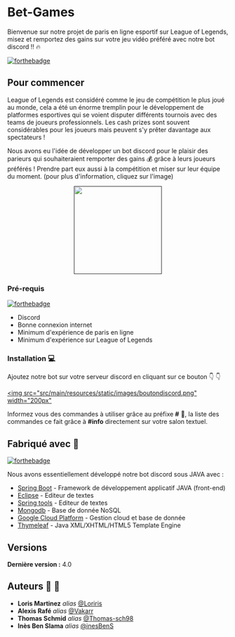 # Bet-Games

Bienvenue sur notre projet de paris en ligne esportif sur League of Legends, misez et remportez des gains sur votre jeu vidéo préféré avec notre bot discord :bangbang: :fire:

[![forthebadge](https://forthebadge.com/images/badges/uses-html.svg)](https://forthebadge.com)

## Pour commencer

League of Legends est considéré comme le jeu de compétition le plus joué au monde, cela a été un énorme tremplin pour le développement de platformes esportives qui se voient disputer différents tournois avec des teams de joueurs professionnels. Les cash prizes sont souvent considérables pour les joueurs mais peuvent s'y prêter davantage aux spectateurs !

Nous avons eu l'idée de développer un bot discord pour le plaisir des parieurs qui souhaiteraient remporter des gains :moneybag: grâce à leurs joueurs préférés ! Prendre part eux aussi à la compétition et miser sur leur équipe du moment. (pour plus d'information, cliquez sur l'image)

<div align="center">
    <a href=""><img src="src/main/resources/static/images/logo_bot_discord.jpg" width="200px"</img> </a>
</div>

### Pré-requis

 [![forthebadge](https://forthebadge.com/images/badges/ages-18.svg)](https://forthebadge.com)
 
- Discord
- Bonne connexion internet
- Minimum d'expérience de paris en ligne
- Minimum d'expérience sur League of Legends

### Installation :computer:	

Ajoutez notre bot sur votre serveur discord en cliquant sur ce bouton :point_down: :point_down:

<a href="https://discord.com/oauth2/authorize?client_id=780382231411687445&permissions=0&scope=bot"><img src="src/main/resources/static/images/boutondiscord.png" width="200px"</img> </a>

Informez vous des commandes à utiliser grâce au préfixe **#** :memo:, la liste des commandes ce fait grâce à **#info** directement sur votre salon textuel.  
    

## Fabriqué avec :wrench:

[![forthebadge](https://forthebadge.com/images/badges/made-with-java.svg)](https://forthebadge.com)

Nous avons essentiellement développé notre bot discord sous JAVA avec :

* [Spring Boot](https://spring.io/projects/spring-boot) -  Framework de développement applicatif JAVA (front-end)
* [Eclipse](https://www.eclipse.org/) - Editeur de textes
* [Spring tools](https://spring.io/tools) - Editeur de textes
* [Mongodb](https://www.mongodb.com/) - Base de donnée NoSQL 
* [Google Cloud Platform](https://cloud.google.com/) - Gestion cloud et base de donnée
* [Thymeleaf](https://www.thymeleaf.org/) - Java XML/XHTML/HTML5 Template Engine

## Versions

**Dernière version :** 4.0

## Auteurs :adult: :woman:

* **Loris Martinez** _alias_ [@Loriris](https://github.com/Loriris)
* **Alexis Rafé** _alias_ [@Vakarr](https://github.com/Vakarr)
* **Thomas Schmid** _alias_ [@Thomas-sch98](https://github.com/Thomas-sch98)
* **Inès Ben Slama** _alias_ [@inesBenS](https://github.com/inesBenS)
